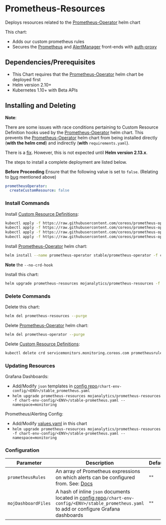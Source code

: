 # Prometheus-Resources

Deploys resources related to the [Prometheus-Operator](https://github.com/helm/charts/tree/master/stable/prometheus-operator) helm chart

This chart:
- Adds our custom prometheus rules 
- Secures the [Prometheus](https://prometheus.services.dev.mojanalytics.xyz) and [AlertManager](https://alertmanager.services.dev.mojanalytics.xyz) front-ends with [auth-proxy](https://github.com/ministryofjustice/analytics-platform-auth-proxy) 

## Dependencies/Prerequisites 

- This Chart requires that the [Prometheus-Operator](https://github.com/helm/charts/tree/master/stable/prometheus-operator) helm chart be deployed first
- Helm version 2.10+
- Kubernetes 1.10+ with Beta APIs

## Installing and Deleting

**Note**:

There are some issues with race conditions pertaining to Custom Resource Definition hooks used by the [Prometheus-Operator](https://github.com/helm/charts/tree/master/stable/prometheus-operator) helm chart. 
This prevents the [Prometheus-Operator](https://github.com/helm/charts/tree/master/stable/prometheus-operator) helm chart from being installed directly (__with the helm cmd__) 
and indirectly (__with__ `requirements.yaml`).

There is a [fix](https://github.com/helm/helm/pull/5112). However, this is not expected until __Helm version 2.13.x__.

The steps to install a complete deployment are listed below.  


**Before Proceeding**
Ensure that the following value is set to `false`. (Relating to [bug](https://github.com/helm/helm/issues/4925) mentioned above)

```yaml
prometheusOperator:
  createCustomResource: false
```

### Install Commands

Install [Custom Resource Definitions](https://kubernetes.io/docs/concepts/extend-kubernetes/api-extension/custom-resources/):
```bash
kubectl apply -f https://raw.githubusercontent.com/coreos/prometheus-operator/master/example/prometheus-operator-crd/alertmanager.crd.yaml
kubectl apply -f https://raw.githubusercontent.com/coreos/prometheus-operator/master/example/prometheus-operator-crd/prometheus.crd.yaml
kubectl apply -f https://raw.githubusercontent.com/coreos/prometheus-operator/master/example/prometheus-operator-crd/prometheusrule.crd.yaml
kubectl apply -f https://raw.githubusercontent.com/coreos/prometheus-operator/master/example/prometheus-operator-crd/servicemonitor.crd.yaml
```

Install [Prometheus-Operator](https://github.com/helm/charts/tree/master/stable/prometheus-operator) helm chart:
```bash
helm install --name prometheus-operator stable/prometheus-operator -f chart-env-config/<ENV>/stable-prometheus.yaml --namespace=monitoring --no-crd-hook
```
**Note** the `--no-crd-hook`


Install this chart:
```bash
helm upgrade prometheus-resources mojanalytics/prometheus-resources -f chart-env-config/<ENV>/stable-prometheus.yaml --namespace=monitoring --install
```

### Delete Commands

Delete this chart:
```bash
helm del prometheus-resources --purge
```

Delete [Prometheus-Operator](https://github.com/helm/charts/tree/master/stable/prometheus-operator) helm chart:
```bash
helm del prometheus-operator --purge
```

Delete [Custom Resource Definitions](https://kubernetes.io/docs/concepts/extend-kubernetes/api-extension/custom-resources/):
```bash
kubectl delete crd servicemonitors.monitoring.coreos.com prometheusrules.monitoring.coreos.com prometheuses.monitoring.coreos.com alertmanagers.monitoring.coreos.com
```

### Updating Resources

Grafana Dashboards: 
- Add/Modify `json` templates in [config repo](https://github.com/ministryofjustice/analytics-platform-config)`/chart-env-config/<ENV>/stable_prometheus.yaml`
- `helm upgrade prometheus-resources mojanalytics/prometheus-resources -f chart-env-config/<ENV>/stable-prometheus.yaml --namespace=monitoring` 

Prometheus/Alerting Config:
- Add/Modify [values.yaml](./values.yaml) in this chart 
- `helm upgrade prometheus-resources mojanalytics/prometheus-resources -f chart-env-config/<ENV>/stable-prometheus.yaml --namespace=monitoring`


### Configuration

| Parameter  | Description      | Default |
| ---------- | ---------------  | ------- |
| `prometheusRules` | An array of Prometheus expressions on which alerts can be configured from. See: [Docs](https://prometheus.io/docs/prometheus/latest/configuration/recording_rules/) |  ""  |
| `mojDashboardFiles` | A hash of inline `json` documents located in [config repo](https://github.com/ministryofjustice/analytics-platform-config)`/chart-env-config/<ENV>/stable_prometheus.yaml` to add or configure Grafana dashboards | "" |
